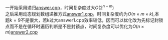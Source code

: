 [answer.cpp]:answer.cpp
[answer1.cpp]:answer1.cpp
[answer2.cpp]:answer2.cpp
一开始采用递归[answer.cpp]，时间复杂度过大$O(2^{n+m})$  
之后采用动态规划数组递推方式[answer1.cpp]，时间复杂度约为$O(n\times m\times k)$,本题$k=9$不是很大，若k过大answer1.cpp效率较低，因而可以优化改为先标记封锁点而不是在循环时遍历判断是不是封锁点，时间复杂度可以优化为$O(n\times m)$[answer2.cpp]